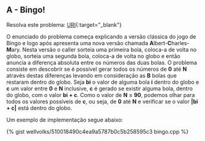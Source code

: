 
## A - Bingo!

Resolva este problema:
[URI][uri-1136]{:target="_blank"}

O enunciado do problema começa explicando a versão clássica do jogo de Bingo e logo após apresenta uma nova versão chamada **A**lbert-**C**harles-**M**ary.  Nesta versão o caller sorteia uma primeira bola, coloca-a de volta no globo, sorteia uma segunda bola, coloca-a de volta no globo e então anuncia a diferença absoluta entre os números das duas bolas. O problema consiste em descobrir se é possível gerar todos os números de **0** até **N** através destas diferenças levando em consideração as **B** bolas que restaram dentro do globo.  Seja **bi** o valor de alguma bola **i** dentro do globo e **c** um valor entre **0** e **N** inclusive, **c** é gerado se existir alguma bola, dentro do globo, com o valor **bi + c**. Como o valor de **N** ≤ **90**, podemos olhar para todos os valores possíveis de **c**, ou seja, de **0** até **N** e verificar se o valor **|bi + c|** está dentro do globo.

Um exemplo de implementação segue abaixo:

{% gist wellvolks/510018490c4ea9a5787b0c5b258595c3 bingo.cpp %}

[uri-1136]:		https://www.urionlinejudge.com.br/judge/pt/problems/view/1136
